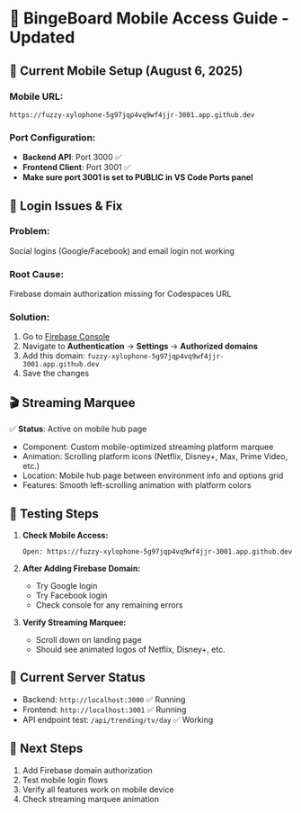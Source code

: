 # 📱 BingeBoard Mobile Access Guide - Updated

## 🎯 **Current Mobile Setup (August 6, 2025)**

### **Mobile URL:**
```
https://fuzzy-xylophone-5g97jqp4vq9wf4jjr-3001.app.github.dev
```

### **Port Configuration:**
- **Backend API**: Port 3000 ✅ 
- **Frontend Client**: Port 3001 ✅
- **Make sure port 3001 is set to PUBLIC in VS Code Ports panel**

## 🔐 **Login Issues & Fix**

### **Problem:** 
Social logins (Google/Facebook) and email login not working

### **Root Cause:**
Firebase domain authorization missing for Codespaces URL

### **Solution:**
1. Go to [Firebase Console](https://console.firebase.google.com/project/bingeboard-73c5f/authentication/settings)
2. Navigate to **Authentication** → **Settings** → **Authorized domains**
3. Add this domain: `fuzzy-xylophone-5g97jqp4vq9wf4jjr-3001.app.github.dev`
4. Save the changes

## 🎬 **Streaming Marquee**

✅ **Status**: Active on mobile hub page
- Component: Custom mobile-optimized streaming platform marquee
- Animation: Scrolling platform icons (Netflix, Disney+, Max, Prime Video, etc.)
- Location: Mobile hub page between environment info and options grid
- Features: Smooth left-scrolling animation with platform colors

## 🧪 **Testing Steps**

1. **Check Mobile Access:**
   ```
   Open: https://fuzzy-xylophone-5g97jqp4vq9wf4jjr-3001.app.github.dev
   ```

2. **After Adding Firebase Domain:**
   - Try Google login
   - Try Facebook login  
   - Check console for any remaining errors

3. **Verify Streaming Marquee:**
   - Scroll down on landing page
   - Should see animated logos of Netflix, Disney+, etc.

## 🔧 **Current Server Status**
- Backend: `http://localhost:3000` ✅ Running
- Frontend: `http://localhost:3001` ✅ Running  
- API endpoint test: `/api/trending/tv/day` ✅ Working

## 📝 **Next Steps**
1. Add Firebase domain authorization
2. Test mobile login flows
3. Verify all features work on mobile device
4. Check streaming marquee animation
